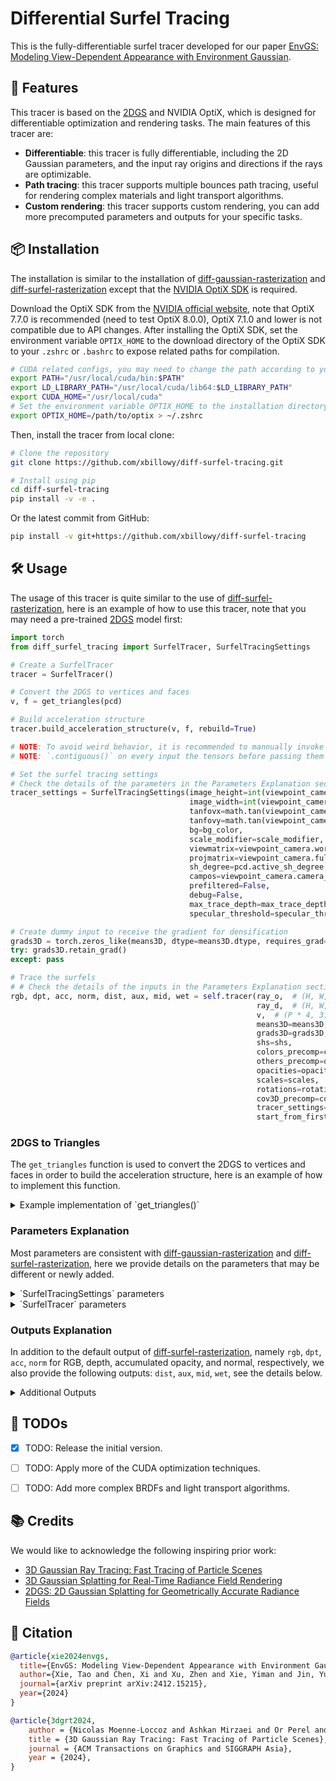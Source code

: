 # Differential Surfel Tracing

This is the fully-differentiable surfel tracer developed for our paper [EnvGS: Modeling View-Dependent Appearance with Environment Gaussian](https://zju3dv.github.io/envgs/).

## 🤩 Features

This tracer is based on the [2DGS](https://surfsplatting.github.io/) and NVIDIA OptiX, which is designed for differentiable optimization and rendering tasks. The main features of this tracer are:

- **Differentiable**: this tracer is fully differentiable, including the 2D Gaussian parameters, and the input ray origins and directions if the rays are optimizable.
- **Path tracing**: this tracer supports multiple bounces path tracing, useful for rendering complex materials and light transport algorithms.
- **Custom rendering**: this tracer supports custom rendering, you can add more precomputed parameters and outputs for your specific tasks.


## 📦 Installation

The installation is similar to the installation of [diff-gaussian-rasterization](https://github.com/graphdeco-inria/diff-gaussian-rasterization/tree/main) and [diff-surfel-rasterization](https://github.com/hbb1/diff-surfel-rasterization) except that the [NVIDIA OptiX SDK](https://developer.nvidia.com/designworks/optix/download) is required.

Download the OptiX SDK from the [NVIDIA official website](https://developer.nvidia.com/designworks/optix/download), note that OptiX 7.7.0 is recommended (need to test OptiX 8.0.0), OptiX 7.1.0 and lower is not compatible due to API changes. After installing the OptiX SDK, set the environment variable `OPTIX_HOME` to the download directory of the OptiX SDK to your `.zshrc` or `.bashrc` to expose related paths for compilation.

```bash
# CUDA related configs, you may need to change the path according to your installation
export PATH="/usr/local/cuda/bin:$PATH"
export LD_LIBRARY_PATH="/usr/local/cuda/lib64:$LD_LIBRARY_PATH"
export CUDA_HOME="/usr/local/cuda"
# Set the environment variable OPTIX_HOME to the installation directory of the OptiX SDK
export OPTIX_HOME=/path/to/optix > ~/.zshrc
```

Then, install the tracer from local clone:

```bash
# Clone the repository
git clone https://github.com/xbillowy/diff-surfel-tracing.git

# Install using pip
cd diff-surfel-tracing
pip install -v -e .
```

Or the latest commit from GitHub:

```bash
pip install -v git+https://github.com/xbillowy/diff-surfel-tracing
```


## 🛠️ Usage

The usage of this tracer is quite similar to the use of [diff-surfel-rasterization](https://github.com/hbb1/diff-surfel-rasterization), here is an example of how to use this tracer, note that you may need a pre-trained [2DGS](https://github.com/hbb1/2d-gaussian-splatting) model first:

```python
import torch
from diff_surfel_tracing import SurfelTracer, SurfelTracingSettings

# Create a SurfelTracer
tracer = SurfelTracer()

# Convert the 2DGS to vertices and faces
v, f = get_triangles(pcd)

# Build acceleration structure
tracer.build_acceleration_structure(v, f, rebuild=True)

# NOTE: To avoid weird behavior, it is recommended to mannually invoke the
# NOTE: `.contiguous()` on every input the tensors before passing them to the tracer.

# Set the surfel tracing settings
# Check the details of the parameters in the Parameters Explanation section
tracer_settings = SurfelTracingSettings(image_height=int(viewpoint_camera.image_height),
                                        image_width=int(viewpoint_camera.image_width),
                                        tanfovx=math.tan(viewpoint_camera.FoVx*0.5),
                                        tanfovy=math.tan(viewpoint_camera.FoVy*0.5),
                                        bg=bg_color,
                                        scale_modifier=scale_modifier,
                                        viewmatrix=viewpoint_camera.world_view_transform,
                                        projmatrix=viewpoint_camera.full_proj_transform,
                                        sh_degree=pcd.active_sh_degree,
                                        campos=viewpoint_camera.camera_center,
                                        prefiltered=False,
                                        debug=False,
                                        max_trace_depth=max_trace_depth,
                                        specular_threshold=specular_threshold)

# Create dummy input to receive the gradient for densification
grads3D = torch.zeros_like(means3D, dtype=means3D.dtype, requires_grad=True, device=means3D.device) + 0
try: grads3D.retain_grad()
except: pass

# Trace the surfels
# # Check the details of the inputs in the Parameters Explanation section
rgb, dpt, acc, norm, dist, aux, mid, wet = self.tracer(ray_o,  # (H, W, 3) or (B, P, 3)
                                                       ray_d,  # (H, W, 3) or (B, P, 3)
                                                       v,  # (P * 4, 3)
                                                       means3D=means3D,  # (P, 3)
                                                       grads3D=grads3D,  # (P, 3)
                                                       shs=shs,
                                                       colors_precomp=colors_precomp,
                                                       others_precomp=others_precomp,
                                                       opacities=opacities,  # (P, 1)
                                                       scales=scales,  # (P, 2)
                                                       rotations=rotations,  # (P, 4)
                                                       cov3D_precomp=cov3D_precomp,
                                                       tracer_settings=tracer_settings,
                                                       start_from_first=start_from_first)
```

### 2DGS to Triangles

The `get_triangles` function is used to convert the 2DGS to vertices and faces in order to build the acceleration structure, here is an example of how to implement this function.

<details>

<summary>Example implementation of `get_triangles()`</summary>

```python
def get_triangles(pcd: GaussianModel):
    # Build the uv tangent plane to world transformation matrix, splat2world
    T = pcd.get_covariance()  # (P, 4, 4)
    T = T.permute(0, 2, 1)  # (P, 4, 4)
    T[..., 2] = 0  # (P, 4, 4)

    # Deal with nasty shapes
    P, V = T.shape[0], 4  # 1 2DGS <-> 2 triangles <-> 4 vertices

    # 3-sigma range in local uv splat coordiantes
    sigma3 = torch.as_tensor([[-1., 1.], [-1., -1.], [1., 1.], [1., -1.]], device=T.device) * 3  # (V, 2)
    sigma3 = torch.cat([sigma3, torch.ones_like(sigma3)], dim=-1)  # (V, 4)
    # Expand
    sigma3 = sigma3[None].repeat(P, 1, 1)  # (P, V, 4)
    T = T[:, None].expand(-1, V, -1, -1)  # (P, V, 4, 4)

    # Convert the vertices to the world coordinate
    v = T.reshape(-1, 4, 4) @ sigma3.reshape(-1, 4, 1)  # (P * V, 4, 1)
    v = v[..., :3, 0]  # (P * V, 3)

    # Generate face indices
    indices = torch.arange(0, v.shape[0]).reshape(P, V).to(T.device)  # (P, V)
    f = torch.stack([indices[:, :3], indices[:, 1:]], dim=1).reshape(-1, 3).int()  # (P, 2, 3) -> (P * 2, 3)

    # NOTE: `.contiguous()` is necessary for the following OptiX CUDA operations!
    v, f = v.contiguous(), f.contiguous()

    return v, f
```

</details>

### Parameters Explanation

Most parameters are consistent with [diff-gaussian-rasterization](https://github.com/graphdeco-inria/diff-gaussian-rasterization) and [diff-surfel-rasterization](https://github.com/hbb1/diff-surfel-rasterization), here we provide details on the parameters that may be different or newly added.

<details>

<summary>`SurfelTracingSettings` parameters</summary>

- `viewmatrix`: no actual use in the ray tracing, only for consistency with the rasterizer.
- `projmatrix`: no actual use in the ray tracing, only for consistency with the rasterizer.
- `campos`: no actual use in the ray tracing, only for consistency with the rasterizer.
- **`max_trace_depth`**: number of path tracing bounces, default is 0, means only trace once.
- **`specular_threshold`**: the threshold for continuing the path tracing, default is 0.0. Ignore this if you are not using the path tracing or any BRDFs rendering.

</details>

<details>

<summary>`SurfelTracer` parameters</summary>

- **`ray_o`**: the origin of the rays, a 3-dimension Tensor of shape `(H, W, 3)` or `(B, P, 3)`.
- **`ray_d`**: the direction of the rays, a 3-dimension Tensor of shape `(H, W, 3)` or `(B, P, 3)`.
- **`v`**: the covering triangles of the 2D Gaussian splats, a 2-dimension Tensor of shape `(P, 3)`, which is used to support fully-differentiable backpropagation.
- `grads3D`: the gradient tensor for the densification, the same as [`means2D`](https://github.com/graphdeco-inria/gaussian-splatting/blob/54c035f7834b564019656c3e3fcc3646292f727d/gaussian_renderer/__init__.py#L55) in the original 3DGS rasterizer.
- `colors_precomp`: used for RGB only, since we use pixel ray direction rather than the Gaussian center minus camera center direction as the ray direction, which means the original precomputation of the color is not applicable.
- **`others_precomp`**: support custom rendering, you can add more. Remember to add the corresponding parameters and offsets in the [config.h](./optix_tracer/config.h).
- **`start_from_first`**: indicates whether the rays start from the camera or any other starting point (e.g., the bounce surface point), default is `True`.

</details>

### Outputs Explanation

In addition to the default output of [diff-surfel-rasterization](https://github.com/hbb1/2d-gaussian-splatting/blob/df1f6c684cc4e41a34937fd45a7847260e9c6cd7/gaussian_renderer/__init__.py#L97-L156), namely `rgb`, `dpt`, `acc`, `norm` for RGB, depth, accumulated opacity, and normal, respectively, we also provide the following outputs: `dist`, `aux`, `mid`, `wet`, see the details below.

<details>

<summary>Additional Outputs</summary>

- `aux`: corresponding to the rendered `others_precomp` map in the input, used for custom rendering.
- `mid`: the middle rendering results for each path tracing bounce, e.g., the accumulated color, opacity, and normal of the first trace will be stored if you set `max_trace_depth` to 1.
- `wet`: the accumulated contribution weight for each 2D Gaussian splat.
- `dist`: invalid distortion map, all zeros for now, maybe implement in the future.

</details>


## 🚧 TODOs

- [x] TODO: Release the initial version.
- [ ] TODO: Apply more of the CUDA optimization techniques.
- [ ] TODO: Add more complex BRDFs and light transport algorithms.


## 📚 Credits

We would like to acknowledge the following inspiring prior work:

- [3D Gaussian Ray Tracing: Fast Tracing of Particle Scenes](https://gaussiantracer.github.io/)
- [3D Gaussian Splatting for Real-Time Radiance Field Rendering](https://github.com/graphdeco-inria/gaussian-splatting)
- [2DGS: 2D Gaussian Splatting for Geometrically Accurate Radiance Fields](https://surfsplatting.github.io/)


## 📜 Citation

```bibtex
@article{xie2024envgs,
  title={EnvGS: Modeling View-Dependent Appearance with Environment Gaussian},
  author={Xie, Tao and Chen, Xi and Xu, Zhen and Xie, Yiman and Jin, Yudong and Shen, Yujun and Peng, Sida and Bao, Hujun and Zhou, Xiaowei},
  journal={arXiv preprint arXiv:2412.15215},
  year={2024}
}

@article{3dgrt2024,
    author = {Nicolas Moenne-Loccoz and Ashkan Mirzaei and Or Perel and Riccardo de Lutio and Janick Martinez Esturo and Gavriel State and Sanja Fidler and Nicholas Sharp and Zan Gojcic},
    title = {3D Gaussian Ray Tracing: Fast Tracing of Particle Scenes},
    journal = {ACM Transactions on Graphics and SIGGRAPH Asia},
    year = {2024},
}
```
